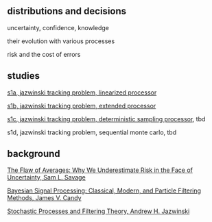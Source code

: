
## distributions and decisions

uncertainty, confidence, knowledge

their evolution with various processes

risk and the cost of errors

## studies

[s1a, jazwinski tracking problem, linearized processor](./s1a.py)

[s1b, jazwinski tracking problem, extended processor](./s1b.py)

[s1c, jazwinski tracking problem, deterministic sampling processor](./s1c.py), tbd

s1d, jazwinski tracking problem, sequential monte carlo, tbd

## background

[The Flaw of Averages: Why We Underestimate Risk in the Face of Uncertainty, Sam L. Savage](http://a.co/cDDBO9p)

[Bayesian Signal Processing: Classical, Modern, and Particle Filtering Methods, James V. Candy](http://a.co/gp4upXd)

[Stochastic Processes and Filtering Theory, Andrew H. Jazwinski](http://a.co/3QuMFkh)


